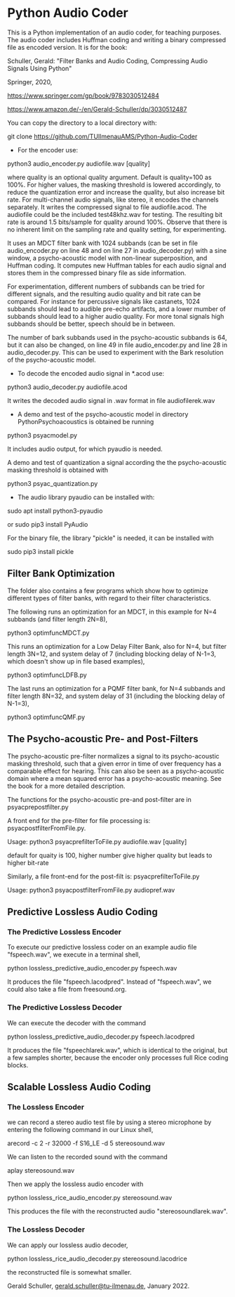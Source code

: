 # Python Audio Coder 

This is a Python implementation of an audio coder, for teaching purposes. 
The audio coder includes Huffman coding and writing a binary compressed file
as encoded version.
It is for the book:

Schuller, Gerald: 
"Filter Banks and Audio Coding, Compressing Audio Signals Using Python"

Springer, 2020,

https://www.springer.com/gp/book/9783030512484

https://www.amazon.de/-/en/Gerald-Schuller/dp/3030512487

You can copy the directory to a local directory with:

git clone https://github.com/TUIlmenauAMS/Python-Audio-Coder

* For the encoder use: 

python3 audio_encoder.py audiofile.wav [quality]

where quality is an optional quality argument.
Default is quality=100 as 100%. For higher values, the masking threshold is lowered accordingly, 
to reduce the quantization error and increase the quality, but also increase bit rate.
For multi-channel audio signals, like stereo, it encodes the channels separately. 
It writes the compressed signal to file audiofile.acod.
The audiofile could be the included test48khz.wav for testing.
The resulting bit rate is around 1.5 bits/sample for quality around 100%.
Observe that there is no inherent limit on the sampling rate and quality setting, for experimenting.

It uses an MDCT filter bank with 1024 subbands (can be set in file audio_encoder.py on line 48 and on line 27 in audio_decoder.py) with a sine window, a psycho-acoustic model with non-linear superposition, and Huffman coding. It computes new Huffman tables for each audio signal and stores them in the compressed binary file as side information.

For experimentation, different numbers of subbands can be tried for different signals, and the resulting audio quality and bit rate can be compared. For instance for percussive signals like castanets, 1024 subbands should lead to audible pre-echo artifacts, and a lower mumber of subbands should lead to a higher audio quality. For more tonal signals high subbands should be better, speech should be in between.

The number of bark subbands used in the psycho-acoustic subbands is 64, but it can also be changed, on line 49 in file audio_encoder.py and line 28 in audio_decoder.py. This can be used to experiment with the Bark resolution of the psycho-acoustic model.


* To decode the encoded audio signal in *.acod
use: 

python3 audio_decoder.py audiofile.acod

It writes the decoded audio signal in .wav format in file audiofilerek.wav

* A demo and test of the psycho-acoustic model in directory PythonPsychoacoustics is obtained be running

python3 psyacmodel.py

It includes audio output, for which pyaudio is needed.

A demo and test of quantization a signal according the the psycho-acoustic masking threshold is
obtained with

python3 psyac_quantization.py

* The audio library pyaudio can be installed with:

sudo apt install python3-pyaudio 

or
sudo pip3 install PyAudio

For the binary file, the library "pickle" is needed, it can be installed with

sudo pip3 install pickle 

## Filter Bank Optimization

The folder also contains a few programs which show how to optimize different types of filter banks, with regard to their filter characteristics.

The following runs an optimization for an MDCT, in this example for N=4 subbands (and filter length 2N=8),

python3 optimfuncMDCT.py

This runs an optimization for a Low Delay Filter Bank, also for N=4, but filter length 3N=12, and system delay of 7 (including blocking delay of N-1=3, which doesn't show up in file based examples),

python3 optimfuncLDFB.py

The last runs an optimization for a PQMF filter bank, for N=4 subbands and filter length 8N=32, and system delay of 31 (including the blocking delay of N-1=3),

python3 optimfuncQMF.py

## The Psycho-acoustic Pre- and Post-Filters

The psycho-acoustic pre-filter normalizes a signal to its psycho-acoustic masking threshold, such that a given error in time of over frequency has a comparable effect for hearing. This can also be seen as a psycho-acoustic domain where a mean squared error has a psycho-acoustic meaning. See the book for a more detailed description.

The functions for the psycho-acoustic pre-and post-filter are in psyacprepostfilter.py

A front end for the pre-filter for file processing is: psyacpostfilterFromFile.py.

Usage: python3 psyacprefilterToFile.py audiofile.wav [quality]

default for quaity is 100, higher number give higher quality but leads to higher bit-rate

Similarly, a file front-end for the post-filt is: psyacprefilterToFile.py

Usage: python3 psyacpostfilterFromFile.py audiopref.wav


## Predictive Lossless Audio Coding
### The Predictive Lossless Encoder
To execute our predictive lossless coder on an example audio file "fspeech.wav", we execute in a terminal shell,

python lossless_predictive_audio_encoder.py fspeech.wav

It produces the file "fspeech.lacodpred". Instead of "fspeech.wav", we could also take a file from
freesound.org.

### The Predictive Lossless Decoder

We can execute the decoder with the command

python lossless_predictive_audio_decoder.py fspeech.lacodpred

It produces the file "fspeechlarek.wav", which is identical to the original, but a few
samples shorter, because the encoder only processes full Rice coding blocks.

## Scalable Lossless Audio Coding
### The Lossless Encoder
we can record a stereo audio test file by using a stereo microphone by
entering the following command in our Linux shell,

arecord -c 2 -r 32000 -f S16_LE -d 5 stereosound.wav

We can listen to the recorded sound with the command

aplay stereosound.wav

Then we apply the lossless audio encoder with

python lossless_rice_audio_encoder.py stereosound.wav

This produces the file with the reconstructed audio "stereosoundlarek.wav".

### The Lossless Decoder

We can apply our lossless audio decoder,

python lossless_rice_audio_decoder.py stereosound.lacodrice

the reconstructed file is somewhat smaller.

Gerald Schuller, gerald.schuller@tu-ilmenau.de, January 2022.

